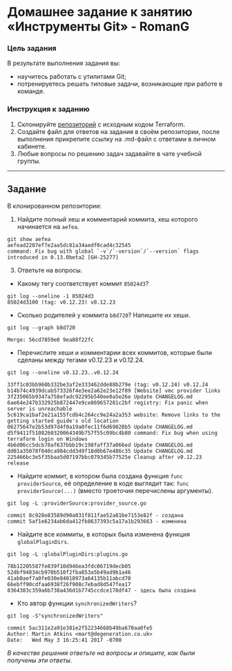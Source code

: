 # Домашнее задание к занятию «Инструменты Git» - RomanG

### Цель задания

В результате выполнения задания вы:

* научитесь работать с утилитами Git;
* потренируетесь решать типовые задачи, возникающие при работе в команде. 

### Инструкция к заданию

1. Склонируйте [репозиторий](https://github.com/hashicorp/terraform) с исходным кодом Terraform.
2. Создайте файл для ответов на задания в своём репозитории, после выполнения прикрепите ссылку на .md-файл с ответами в личном кабинете.
3. Любые вопросы по решению задач задавайте в чате учебной группы.

------

## Задание

В клонированном репозитории:

1. Найдите полный хеш и комментарий коммита, хеш которого начинается на `aefea`.

```
git show aefea
aefead2207ef7e2aa5dc81a34aedf0cad4c32545
command: Fix bug with global `-v`/`-version`/`--version` flags introduced in 0.13.0beta2 [GH-25277]
```
   
3. Ответьте на вопросы.

* Какому тегу соответствует коммит `85024d3`?
```
git log --oneline -1 85024d3
85024d3100 (tag: v0.12.23) v0.12.23
```

* Сколько родителей у коммита `b8d720`? Напишите их хеши.
```
git log --graph b8d720

Merge: 56cd7859e0 9ea88f22fc
```

* Перечислите хеши и комментарии всех коммитов, которые были сделаны между тегами  v0.12.23 и v0.12.24.
```
git log --oneline v0.12.23..v0.12.24

33ff1c03bb960b332be3af2e333462dde88b279e (tag: v0.12.24) v0.12.24
b14b74c4939dcab573326f4e3ee2a62e23e12f89 [Website] vmc provider links
3f235065b9347a758efadc92295b540ee0a5e26e Update CHANGELOG.md
6ae64e247b332925b872447e9ce869657281c2bf registry: Fix panic when server is unreachable
5c619ca1baf2e21a155fcdb4c264cc9e24a2a353 website: Remove links to the getting started guide's old location
06275647e2b53d97d4f0a19a0fec11f6d69820b5 Update CHANGELOG.md
d5f9411f5108260320064349b757f55c09bc4b80 command: Fix bug when using terraform login on Windows
4b6d06cc5dcb78af637bbb19c198faff37a066ed Update CHANGELOG.md
dd01a35078f040ca984cdd349f18d0b67e486c35 Update CHANGELOG.md
225466bc3e5f35baa5d07197bbc079345b77525e Cleanup after v0.12.23 release
```

* Найдите коммит, в котором была создана функция `func providerSource`, её определение в коде выглядит так: `func providerSource(...)` (вместо троеточия перечислены аргументы).
```
git log -L :providerSource:provider_source.go

commit 8c928e83589d90a031f811fae52a81be7153e82f - создана
commit 5af1e6234ab6da412fb8637393c5a17a1b293663 - изменена
```

* Найдите все коммиты, в которых была изменена функция `globalPluginDirs`.
```
git log -L :globalPluginDirs:plugins.go

78b12205587fe839f10d946ea3fdc06719decb05
52dbf94834cb970b510f2fba853a5b49ad9b1a46
41ab0aef7a0fe030e84018973a64135b11abcd70
66ebff90cdfaa6938f26f908c7ebad8d547fea17
8364383c359a6b738a436d1b7745ccdce178df47 - здесь была создана
```

* Кто автор функции `synchronizedWriters`?
```
git log -S"synchronizedWriters"

commit 5ac311e2a91e381e2f52234668b49ba670aa0fe5
Author: Martin Atkins <mart@degeneration.co.uk>
Date:   Wed May 3 16:25:41 2017 -0700
```

*В качестве решения ответьте на вопросы и опишите, как были получены эти ответы.*
